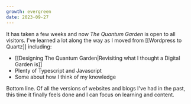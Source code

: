 ```yaml
---
growth: evergreen
date: 2023-09-27
---
```

It has taken a few weeks and now *The Quantum Garden* is open to all visitors. I've learned a lot along the way as I moved from [[Wordpress to Quartz]] including:

- [[Designing The Quantum Garden|Revisiting what I thought a Digital Garden is]]
- Plenty of Typescript and Javascript
- Some about how I think of my knowledge

Bottom line. Of all the versions of websites and blogs I've had in the past, this time it finally feels done and I can focus on learning and content.